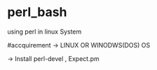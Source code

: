 # perl_bash
using perl in linux System


#accquirement
-> LINUX OR WINODWS(DOS) OS

-> Install perl-devel , Expect.pm
